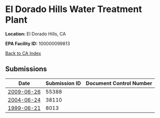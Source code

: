 # El Dorado Hills Water Treatment Plant

**Location:** El Dorado Hills, CA

**EPA Facility ID:** 100000099813

[Back to CA Index](../../index.md)

## Submissions

| Date | Submission ID | Document Control Number |
|------|--------------|-------------------------|
| [2009-06-26](submissions/55388.md) | 55388 |  |
| [2004-06-24](submissions/38110.md) | 38110 |  |
| [1999-06-21](submissions/8013.md) | 8013 |  |
